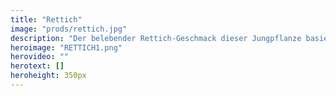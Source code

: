 ```yaml
---
title: "Rettich"
image: "prods/rettich.jpg"
description: "Der belebender Rettich-Geschmack dieser Jungpflanze basiert auf dem hohen Gehalt an Folat, Vitamin C und B6 sowie Niacin und Mangan."
heroimage: "RETTICH1.png"
herovideo: ""
herotext: []
heroheight: 350px
---
```

